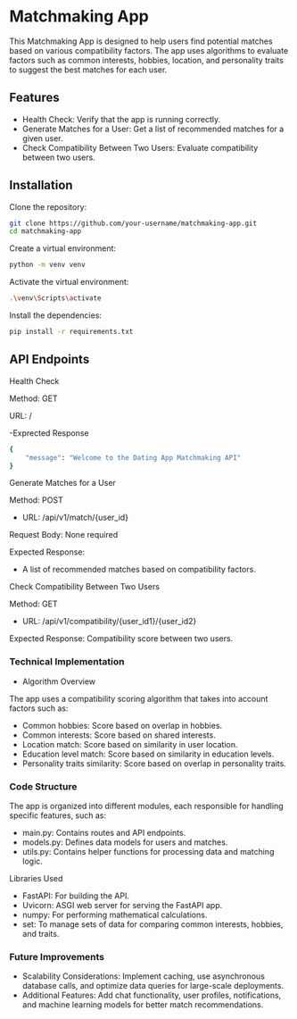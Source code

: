 
# Matchmaking App

This Matchmaking App is designed to help users find potential matches based on various compatibility factors. The app uses algorithms to evaluate factors such as common interests, hobbies, location, and personality traits to suggest the best matches for each user.




## Features

- Health Check: Verify that the app is running correctly.
- Generate Matches for a User: Get a list of recommended matches for a given user.
- Check Compatibility Between Two Users: Evaluate compatibility between two users.




## Installation

Clone the repository:

```bash
git clone https://github.com/your-username/matchmaking-app.git
cd matchmaking-app

```

Create a virtual environment:

```bash
python -m venv venv
```
Activate the virtual environment:

 ```bash
.\venv\Scripts\activate
```

Install the dependencies:

```bash
pip install -r requirements.txt
```

## API Endpoints

Health Check

Method: GET

URL: /

-Exprected Response
```bash
{
    "message": "Welcome to the Dating App Matchmaking API"
}
```

Generate Matches for a User

Method: POST

- URL: /api/v1/match/{user_id}

Request Body: None required

Expected Response: 
- A list of recommended matches based on compatibility factors.

Check Compatibility Between Two Users

Method: GET

- URL: /api/v1/compatibility/{user_id1}/{user_id2}

Expected Response: Compatibility score between two users.


### Technical Implementation
- Algorithm Overview

The app uses a compatibility scoring algorithm that takes into account factors such as:

- Common hobbies: Score based on overlap in hobbies.
- Common interests: Score based on shared interests.
- Location match: Score based on similarity in user location.
- Education level match: Score based on similarity in education levels.
- Personality traits similarity: Score based on overlap in personality traits.

### Code Structure
The app is organized into different modules, each responsible for handling specific features, such as:

- main.py: Contains routes and API endpoints.
- models.py: Defines data models for users and matches.
- utils.py: Contains helper functions for processing data and matching logic.

Libraries Used

- FastAPI: For building the API.
- Uvicorn: ASGI web server for serving the FastAPI app.
- numpy: For performing mathematical calculations.
- set: To manage sets of data for comparing common interests, hobbies, and traits.

### Future Improvements
- Scalability Considerations: Implement caching, use asynchronous database calls, and optimize data queries for large-scale deployments.
- Additional Features: Add chat functionality, user profiles, notifications, and machine learning models for better match recommendations.



